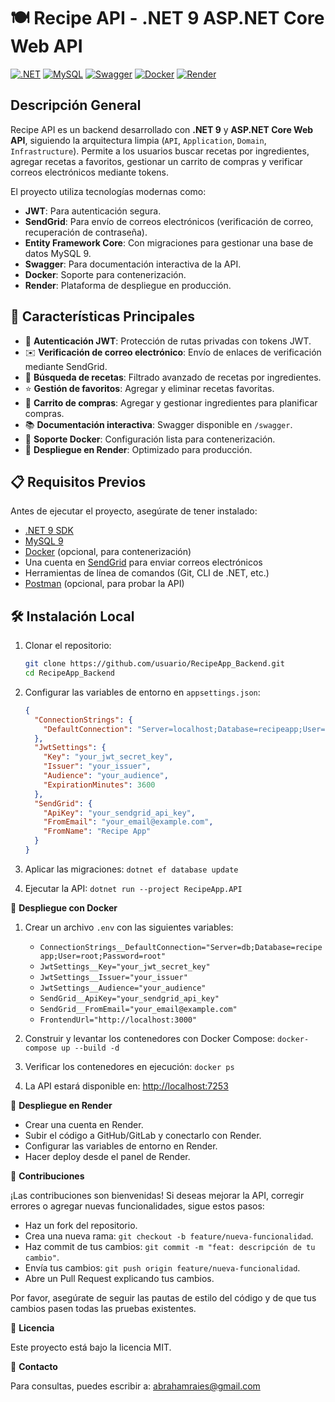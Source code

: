 # 🍽️ Recipe API - .NET 9 ASP.NET Core Web API

[![.NET](https://img.shields.io/badge/.NET-9-blue)](https://dotnet.microsoft.com/)
[![MySQL](https://img.shields.io/badge/MySQL-9-green)](https://www.mysql.com/)
[![Swagger](https://img.shields.io/badge/Swagger-Docs-yellow)](https://swagger.io/)
[![Docker](https://img.shields.io/badge/Docker-Supported-blue)](https://www.docker.com/)
[![Render](https://img.shields.io/badge/Deployed%20on-Render-blueviolet)](https://render.com/)

## Descripción General
Recipe API es un backend desarrollado con **.NET 9** y **ASP.NET Core Web API**, siguiendo la arquitectura limpia (`API`, `Application`, `Domain`, `Infrastructure`). Permite a los usuarios buscar recetas por ingredientes, agregar recetas a favoritos, gestionar un carrito de compras y verificar correos electrónicos mediante tokens.

El proyecto utiliza tecnologías modernas como:
- **JWT**: Para autenticación segura.
- **SendGrid**: Para envío de correos electrónicos (verificación de correo, recuperación de contraseña).
- **Entity Framework Core**: Con migraciones para gestionar una base de datos MySQL 9.
- **Swagger**: Para documentación interactiva de la API.
- **Docker**: Soporte para contenerización.
- **Render**: Plataforma de despliegue en producción.

## 🚀 Características Principales
- 🔐 **Autenticación JWT**: Protección de rutas privadas con tokens JWT.
- ✉️ **Verificación de correo electrónico**: Envío de enlaces de verificación mediante SendGrid.
- 🍳 **Búsqueda de recetas**: Filtrado avanzado de recetas por ingredientes.
- ⭐ **Gestión de favoritos**: Agregar y eliminar recetas favoritas.
- 🛒 **Carrito de compras**: Agregar y gestionar ingredientes para planificar compras.
- 📚 **Documentación interactiva**: Swagger disponible en `/swagger`.
- 🐳 **Soporte Docker**: Configuración lista para contenerización.
- 🚀 **Despliegue en Render**: Optimizado para producción.

## 📋 Requisitos Previos
Antes de ejecutar el proyecto, asegúrate de tener instalado:
- [.NET 9 SDK](https://dotnet.microsoft.com/)
- [MySQL 9](https://dev.mysql.com/downloads/)
- [Docker](https://www.docker.com/) (opcional, para contenerización)
- Una cuenta en [SendGrid](https://sendgrid.com/) para enviar correos electrónicos
- Herramientas de línea de comandos (Git, CLI de .NET, etc.)
- [Postman](https://www.postman.com/) (opcional, para probar la API)

## 🛠️ Instalación Local

1. Clonar el repositorio:
   ```sh
   git clone https://github.com/usuario/RecipeApp_Backend.git
   cd RecipeApp_Backend
   ```

2. Configurar las variables de entorno en `appsettings.json`:
   ```json
   {
     "ConnectionStrings": {
       "DefaultConnection": "Server=localhost;Database=recipeapp;User=root;Password=root;"
     },
     "JwtSettings": {
       "Key": "your_jwt_secret_key",
       "Issuer": "your_issuer",
       "Audience": "your_audience",
       "ExpirationMinutes": 3600
     },
     "SendGrid": {
       "ApiKey": "your_sendgrid_api_key",
       "FromEmail": "your_email@example.com",
       "FromName": "Recipe App"
     }
   }
   ```

3. Aplicar las migraciones:
   `dotnet ef database update`

4. Ejecutar la API:
   `dotnet run --project RecipeApp.API`

🐳 **Despliegue con Docker**

1. Crear un archivo `.env` con las siguientes variables:
   - `ConnectionStrings__DefaultConnection="Server=db;Database=recipeapp;User=root;Password=root"`
   - `JwtSettings__Key="your_jwt_secret_key"`
   - `JwtSettings__Issuer="your_issuer"`
   - `JwtSettings__Audience="your_audience"`
   - `SendGrid__ApiKey="your_sendgrid_api_key"`
   - `SendGrid__FromEmail="your_email@example.com"`
   - `FrontendUrl="http://localhost:3000"`

2. Construir y levantar los contenedores con Docker Compose:
   `docker-compose up --build -d`

3. Verificar los contenedores en ejecución:
   `docker ps`

4. La API estará disponible en: [http://localhost:7253](http://localhost:7253)

📡 **Despliegue en Render**

- Crear una cuenta en Render.
- Subir el código a GitHub/GitLab y conectarlo con Render.
- Configurar las variables de entorno en Render.
- Hacer deploy desde el panel de Render.

🤝 **Contribuciones**

¡Las contribuciones son bienvenidas! Si deseas mejorar la API, corregir errores o agregar nuevas funcionalidades, sigue estos pasos:

- Haz un fork del repositorio.
- Crea una nueva rama: `git checkout -b feature/nueva-funcionalidad`.
- Haz commit de tus cambios: `git commit -m "feat: descripción de tu cambio"`.
- Envía tus cambios: `git push origin feature/nueva-funcionalidad`.
- Abre un Pull Request explicando tus cambios.

Por favor, asegúrate de seguir las pautas de estilo del código y de que tus cambios pasen todas las pruebas existentes.

📜 **Licencia**

Este proyecto está bajo la licencia MIT.

📧 **Contacto**

Para consultas, puedes escribir a: abrahamraies@gmail.com
